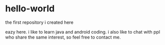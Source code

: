 # hello-world
the first repository i created here

eazy here. i like to learn java and android coding. i also like to chat with ppl who share the same interest, so feel free to contact me.
